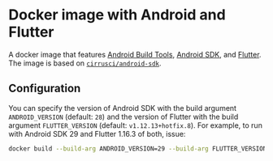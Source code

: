 # Docker image with Android and Flutter

A docker image that features [Android Build Tools](https://developer.android.com/studio), [Android SDK](https://developer.android.com/studio), and [Flutter](https://flutter.dev/). The image is based on [`cirrusci/android-sdk`](https://hub.docker.com/r/cirrusci/android-sdk).

## Configuration

You can specify the version of Android SDK with the build argument `ANDROID_VERSION` (default: `28`) and the version of Flutter with the build argument `FLUTTER_VERSION` (default: `v1.12.13+hotfix.8`). For example, to run with Android SDK 29 and Flutter 1.16.3 of both, issue:

```bash
docker build --build-arg ANDROID_VERSION=29 --build-arg FLUTTER_VERSION=1.16.3 .
```
